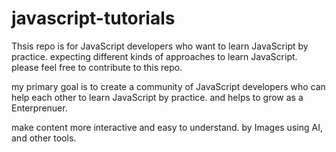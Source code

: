 # javascript-tutorials

Thsis repo is for JavaScript developers who want to learn JavaScript by practice. expecting different kinds of approaches to learn JavaScript. please feel free to contribute to this repo.

my primary goal is to create a community of JavaScript developers who can help each other to learn JavaScript by practice. and helps to grow as a Enterprenuer.

make content more interactive and easy to understand. by Images using AI, and other tools.